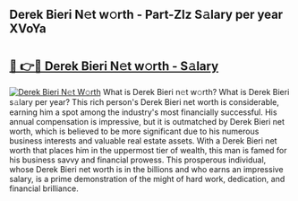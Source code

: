 ## Derek Bieri N𝚎t w𝚘rth - Part-ZIz S𝚊lary per year XVoYa

# <h2><a href="http://gc0ken.nevu.top/?p=Derek+Bieri">🔗 👉🔴 Derek Bieri N𝚎t w𝚘rth - S𝚊lary</a></h2>

[![Derek Bieri N𝚎t W𝚘rth](https://i.imgur.com/Oavwk0R.jpeg)](http://gc0ken.nevu.top/?p=Derek+Bieri)
What is Derek Bieri n𝚎t w𝚘rth? What is Derek Bieri s𝚊lary per year?
This rich person's Derek Bieri net worth is considerable, earning him a spot among the industry's most financially successful. His annual compensation is impressive, but it is outmatched by Derek Bieri net worth, which is believed to be more significant due to his numerous business interests and valuable real estate assets. With a Derek Bieri net worth that places him in the uppermost tier of wealth, this man is famed for his business savvy and financial prowess. This prosperous individual, whose Derek Bieri net worth is in the billions and who earns an impressive salary, is a prime demonstration of the might of hard work, dedication, and financial brilliance.

